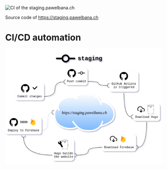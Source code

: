 ![CI of the staging.pawelbana.ch](https://github.com/pawlobanano/pawelbana.ch/workflows/CI%20of%20the%20staging.pawelbana.ch/badge.svg?branch=staging)

Source code of https://staging.pawelbana.ch

# CI/CD automation
![Automation flow graph](personal-website-ci-staging.png "Continous -Integration, -Delivery, -Deployment on www.staging.pawelbana.ch")
